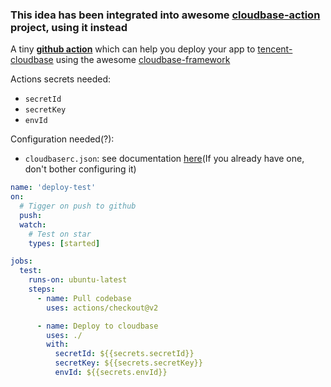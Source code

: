 ### This idea has been integrated into awesome [cloudbase-action](https://github.com/TencentCloudBase/cloudbase-action) project, using it instead

A tiny [**github action**](https://docs.github.com/en/actions/creating-actions/creating-a-composite-run-steps-action) which can help you deploy your app to [tencent-cloudbase](https://www.cloudbase.net/) using the awesome [cloudbase-framework](https://github.com/Tencent/cloudbase-framework)

Actions secrets needed:

- `secretId`
- `secretKey`
- `envId`

Configuration needed(?):

- `cloudbaserc.json`: see documentation [here](https://docs.cloudbase.net/framework/config.html#xiang-mu-xin-xi)(If you already have one, don't bother configuring it)

```yml
name: 'deploy-test'
on:
  # Tigger on push to github
  push:
  watch:
    # Test on star
    types: [started]

jobs:
  test:
    runs-on: ubuntu-latest
    steps:
      - name: Pull codebase
        uses: actions/checkout@v2

      - name: Deploy to cloudbase
        uses: ./
        with:
          secretId: ${{secrets.secretId}}
          secretKey: ${{secrets.secretKey}}
          envId: ${{secrets.envId}}
```
